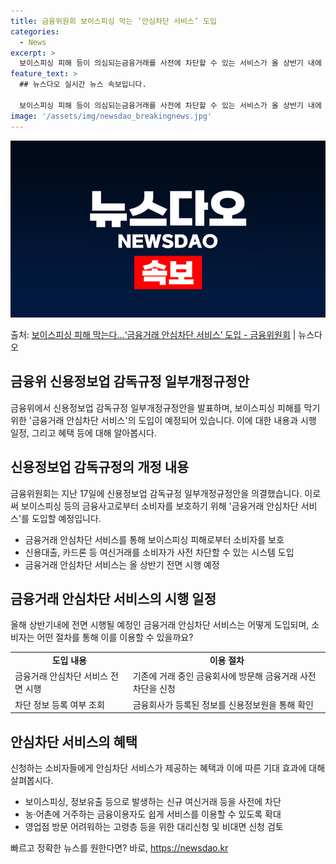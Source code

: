 ```yaml
---
title: 금융위원회 보이스피싱 막는 ‘안심차단 서비스’ 도입
categories:
  - News
excerpt: >
  보이스피싱 피해 등이 의심되는금융거래를 사전에 차단할 수 있는 서비스가 올 상반기 내에 도입된다. 금융소비자…
feature_text: >
  ## 뉴스다오 실시간 뉴스 속보입니다.

  보이스피싱 피해 등이 의심되는금융거래를 사전에 차단할 수 있는 서비스가 올 상반기 내에 도입된다. 금융소비자…
image: '/assets/img/newsdao_breakingnews.jpg'
---
```


![뉴스다오 속보](/assets/img/newsdao_breakingnews.jpg)

<p>출처: <a href="https://newsdao.kr/3618" rel="dofollow">보이스피싱 피해 막는다…‘금융거래 안심차단 서비스’ 도입 - 금융위원회</a> | 뉴스다오</p>

<h2 data-ke-size="size26">금융위 신용정보업 감독규정 일부개정규정안 </h2>
<p data-ke-size="size16">금융위에서 신용정보업 감독규정 일부개정규정안을 발표하며, 보이스피싱 피해를 막기 위한 '금융거래 안심차단 서비스'의 도입이 예정되어 있습니다. 이에 대한 내용과 시행 일정, 그리고 혜택 등에 대해 알아봅시다.</p>

<h2 data-ke-size="size24">신용정보업 감독규정의 개정 내용</h2>
<p data-ke-size="size16">금융위원회는 지난 17일에 신용정보업 감독규정 일부개정규정안을 의결했습니다. 이로써 보이스피싱 등의 금융사고로부터 소비자를 보호하기 위해 '금융거래 안심차단 서비스'를 도입할 예정입니다.</p>
<ul>
  <li>금융거래 안심차단 서비스를 통해 보이스피싱 피해로부터 소비자를 보호</li>
  <li>신용대출, 카드론 등 여신거래를 소비자가 사전 차단할 수 있는 시스템 도입</li>
  <li>금융거래 안심차단 서비스는 올 상반기 전면 시행 예정</li>
</ul>

<h2 data-ke-size="size24">금융거래 안심차단 서비스의 시행 일정</h2>
<p data-ke-size="size16">올해 상반기내에 전면 시행될 예정인 금융거래 안심차단 서비스는 어떻게 도입되며, 소비자는 어떤 절차를 통해 이를 이용할 수 있을까요?</p>
<table>
  <tr>
    <td style="text-align: center; height: 17px;"><b>도입 내용</b></td>
    <td style="text-align: center; height: 17px;"><b>이용 절차</b></td>
  </tr>
  <tr>
    <td>금융거래 안심차단 서비스 전면 시행</td>
    <td>기존에 거래 중인 금융회사에 방문해 금융거래 사전차단을 신청</td>
  </tr>
  <tr>
    <td>차단 정보 등록 여부 조회</td>
    <td>금융회사가 등록된 정보를 신용정보원을 통해 확인</td>
  </tr>
</table>

<h2 data-ke-size="size24">안심차단 서비스의 혜택</h2>
<p data-ke-size="size16">신청하는 소비자들에게 안심차단 서비스가 제공하는 혜택과 이에 따른 기대 효과에 대해 살펴봅시다.</p>
<ul>
  <li>보이스피싱, 정보유출 등으로 발생하는 신규 여신거래 등을 사전에 차단</li>
  <li>농·어촌에 거주하는 금융이용자도 쉽게 서비스를 이용할 수 있도록 확대</li>
  <li>영업점 방문 어려워하는 고령층 등을 위한 대리신청 및 비대면 신청 검토</li>
</ul>
<p data-ke-size="size16"></p> 

빠르고 정확한 뉴스를 원한다면? 바로, <a href="https://newsdao.kr" rel="dofollow">https://newsdao.kr</a>


